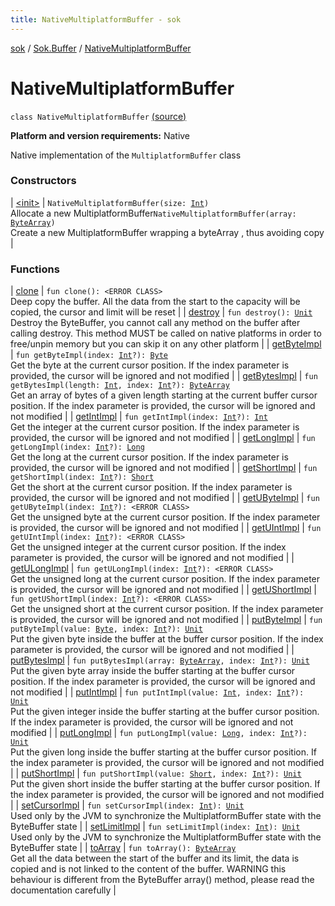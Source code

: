```yaml
---
title: NativeMultiplatformBuffer - sok
---
```


[sok](../../index.html) / [Sok.Buffer](../index.html) / [NativeMultiplatformBuffer](./index.html)

# NativeMultiplatformBuffer

`class NativeMultiplatformBuffer` [(source)](https://github.com/SeekDaSky/Sok/tree/master/native/sok-native-linux/src/Sok/Buffer/NativeMultiplatformBuffer.kt#L18)

**Platform and version requirements:** Native

Native implementation of the `MultiplatformBuffer` class

### Constructors

| [&lt;init&gt;](-init-.html) | `NativeMultiplatformBuffer(size: `[`Int`](https://kotlinlang.org/api/latest/jvm/stdlib/kotlin/-int/index.html)`)`<br>Allocate a new MultiplatformBuffer`NativeMultiplatformBuffer(array: `[`ByteArray`](https://kotlinlang.org/api/latest/jvm/stdlib/kotlin/-byte-array/index.html)`)`<br>Create a new MultiplatformBuffer wrapping a byteArray , thus avoiding copy |

### Functions

| [clone](clone.html) | `fun clone(): <ERROR CLASS>`<br>Deep copy the buffer. All the data from the start to the capacity will be copied, the cursor and limit will be reset |
| [destroy](destroy.html) | `fun destroy(): `[`Unit`](https://kotlinlang.org/api/latest/jvm/stdlib/kotlin/-unit/index.html)<br>Destroy the ByteBuffer, you cannot call any method on the buffer after calling destroy. This method MUST be called on native platforms in order to free/unpin memory but you can skip it on any other platform |
| [getByteImpl](get-byte-impl.html) | `fun getByteImpl(index: `[`Int`](https://kotlinlang.org/api/latest/jvm/stdlib/kotlin/-int/index.html)`?): `[`Byte`](https://kotlinlang.org/api/latest/jvm/stdlib/kotlin/-byte/index.html)<br>Get the byte at the current cursor position. If the index parameter is provided, the cursor will be ignored and not modified |
| [getBytesImpl](get-bytes-impl.html) | `fun getBytesImpl(length: `[`Int`](https://kotlinlang.org/api/latest/jvm/stdlib/kotlin/-int/index.html)`, index: `[`Int`](https://kotlinlang.org/api/latest/jvm/stdlib/kotlin/-int/index.html)`?): `[`ByteArray`](https://kotlinlang.org/api/latest/jvm/stdlib/kotlin/-byte-array/index.html)<br>Get an array of bytes of a given length starting at the current buffer cursor position. If the index parameter is provided, the cursor will be ignored and not modified |
| [getIntImpl](get-int-impl.html) | `fun getIntImpl(index: `[`Int`](https://kotlinlang.org/api/latest/jvm/stdlib/kotlin/-int/index.html)`?): `[`Int`](https://kotlinlang.org/api/latest/jvm/stdlib/kotlin/-int/index.html)<br>Get the integer at the current cursor position. If the index parameter is provided, the cursor will be ignored and not modified |
| [getLongImpl](get-long-impl.html) | `fun getLongImpl(index: `[`Int`](https://kotlinlang.org/api/latest/jvm/stdlib/kotlin/-int/index.html)`?): `[`Long`](https://kotlinlang.org/api/latest/jvm/stdlib/kotlin/-long/index.html)<br>Get the long at the current cursor position. If the index parameter is provided, the cursor will be ignored and not modified |
| [getShortImpl](get-short-impl.html) | `fun getShortImpl(index: `[`Int`](https://kotlinlang.org/api/latest/jvm/stdlib/kotlin/-int/index.html)`?): `[`Short`](https://kotlinlang.org/api/latest/jvm/stdlib/kotlin/-short/index.html)<br>Get the short at the current cursor position. If the index parameter is provided, the cursor will be ignored and not modified |
| [getUByteImpl](get-u-byte-impl.html) | `fun getUByteImpl(index: `[`Int`](https://kotlinlang.org/api/latest/jvm/stdlib/kotlin/-int/index.html)`?): <ERROR CLASS>`<br>Get the unsigned byte at the current cursor position. If the index parameter is provided, the cursor will be ignored and not modified |
| [getUIntImpl](get-u-int-impl.html) | `fun getUIntImpl(index: `[`Int`](https://kotlinlang.org/api/latest/jvm/stdlib/kotlin/-int/index.html)`?): <ERROR CLASS>`<br>Get the unsigned integer at the current cursor position. If the index parameter is provided, the cursor will be ignored and not modified |
| [getULongImpl](get-u-long-impl.html) | `fun getULongImpl(index: `[`Int`](https://kotlinlang.org/api/latest/jvm/stdlib/kotlin/-int/index.html)`?): <ERROR CLASS>`<br>Get the unsigned long at the current cursor position. If the index parameter is provided, the cursor will be ignored and not modified |
| [getUShortImpl](get-u-short-impl.html) | `fun getUShortImpl(index: `[`Int`](https://kotlinlang.org/api/latest/jvm/stdlib/kotlin/-int/index.html)`?): <ERROR CLASS>`<br>Get the unsigned short at the current cursor position. If the index parameter is provided, the cursor will be ignored and not modified |
| [putByteImpl](put-byte-impl.html) | `fun putByteImpl(value: `[`Byte`](https://kotlinlang.org/api/latest/jvm/stdlib/kotlin/-byte/index.html)`, index: `[`Int`](https://kotlinlang.org/api/latest/jvm/stdlib/kotlin/-int/index.html)`?): `[`Unit`](https://kotlinlang.org/api/latest/jvm/stdlib/kotlin/-unit/index.html)<br>Put the given byte inside the buffer at the buffer cursor position. If the index parameter is provided, the cursor will be ignored and not modified |
| [putBytesImpl](put-bytes-impl.html) | `fun putBytesImpl(array: `[`ByteArray`](https://kotlinlang.org/api/latest/jvm/stdlib/kotlin/-byte-array/index.html)`, index: `[`Int`](https://kotlinlang.org/api/latest/jvm/stdlib/kotlin/-int/index.html)`?): `[`Unit`](https://kotlinlang.org/api/latest/jvm/stdlib/kotlin/-unit/index.html)<br>Put the given byte array inside the buffer starting at the buffer cursor position. If the index parameter is provided, the cursor will be ignored and not modified |
| [putIntImpl](put-int-impl.html) | `fun putIntImpl(value: `[`Int`](https://kotlinlang.org/api/latest/jvm/stdlib/kotlin/-int/index.html)`, index: `[`Int`](https://kotlinlang.org/api/latest/jvm/stdlib/kotlin/-int/index.html)`?): `[`Unit`](https://kotlinlang.org/api/latest/jvm/stdlib/kotlin/-unit/index.html)<br>Put the given integer inside the buffer starting at the buffer cursor position. If the index parameter is provided, the cursor will be ignored and not modified |
| [putLongImpl](put-long-impl.html) | `fun putLongImpl(value: `[`Long`](https://kotlinlang.org/api/latest/jvm/stdlib/kotlin/-long/index.html)`, index: `[`Int`](https://kotlinlang.org/api/latest/jvm/stdlib/kotlin/-int/index.html)`?): `[`Unit`](https://kotlinlang.org/api/latest/jvm/stdlib/kotlin/-unit/index.html)<br>Put the given long inside the buffer starting at the buffer cursor position. If the index parameter is provided, the cursor will be ignored and not modified |
| [putShortImpl](put-short-impl.html) | `fun putShortImpl(value: `[`Short`](https://kotlinlang.org/api/latest/jvm/stdlib/kotlin/-short/index.html)`, index: `[`Int`](https://kotlinlang.org/api/latest/jvm/stdlib/kotlin/-int/index.html)`?): `[`Unit`](https://kotlinlang.org/api/latest/jvm/stdlib/kotlin/-unit/index.html)<br>Put the given short inside the buffer starting at the buffer cursor position. If the index parameter is provided, the cursor will be ignored and not modified |
| [setCursorImpl](set-cursor-impl.html) | `fun setCursorImpl(index: `[`Int`](https://kotlinlang.org/api/latest/jvm/stdlib/kotlin/-int/index.html)`): `[`Unit`](https://kotlinlang.org/api/latest/jvm/stdlib/kotlin/-unit/index.html)<br>Used only by the JVM to synchronize the MultiplatformBuffer state with the ByteBuffer state |
| [setLimitImpl](set-limit-impl.html) | `fun setLimitImpl(index: `[`Int`](https://kotlinlang.org/api/latest/jvm/stdlib/kotlin/-int/index.html)`): `[`Unit`](https://kotlinlang.org/api/latest/jvm/stdlib/kotlin/-unit/index.html)<br>Used only by the JVM to synchronize the MultiplatformBuffer state with the ByteBuffer state |
| [toArray](to-array.html) | `fun toArray(): `[`ByteArray`](https://kotlinlang.org/api/latest/jvm/stdlib/kotlin/-byte-array/index.html)<br>Get all the data between the start of the buffer and its limit, the data is copied and is not linked to the content of the buffer. WARNING this behaviour is different from the ByteBuffer array() method, please read the documentation carefully |

